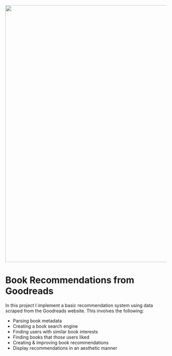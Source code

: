 <div>
  <img src = "https://nicolaalter.files.wordpress.com/2015/12/meet-your-next-favourite-book31.jpg" width="800">
</div>

# Book Recommendations from Goodreads

In this project I implement a basic recommendation system using data scraped from the Goodreads website. This involves the following:

* Parsing book metadata
* Creating a book search engine
* Finding users with similar book interests
* Finding books that *those* users liked
* Creating & improving book recommendations
* Display recommendations in an aesthetic manner
